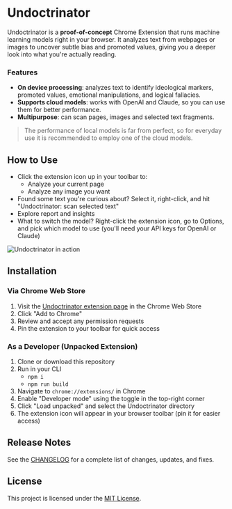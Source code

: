 # Undoctrinator

Undoctrinator is a **proof-of-concept** Chrome Extension that runs machine learning models right in your browser. It analyzes text from webpages or images to uncover subtle bias and promoted values, giving you a deeper look into what you're actually reading.

### Features

- **On device processing**: analyzes text to identify ideological markers, promoted values, emotional manipulations, and logical fallacies.
- **Supports cloud models**: works with OpenAI and Claude, so you can use them for better performance.
- **Multipurpose**: can scan pages, images and selected text fragments.

> The performance of local models is far from perfect, so for everyday use it is recommended to employ one of the cloud models.

## How to Use

- Click the extension icon up in your toolbar to:
  - Analyze your current page
  - Analyze any image you want
- Found some text you're curious about? Select it, right-click, and hit "Undoctrinator: scan selected text"
- Explore report and insights
- What to switch the model? Right-click the extension icon, go to Options, and pick which model to use (you'll need your API keys for OpenAI or Claude)

![Undoctrinator in action](./demo.gif)

## Installation

### Via Chrome Web Store

1. Visit the [Undoctrinator extension page](https://chromewebstore.google.com/detail/pkkgcjjkfhfofepfalighcoangefjcob?utm_source=item-share-cb) in the Chrome Web Store
2. Click "Add to Chrome"
3. Review and accept any permission requests
4. Pin the extension to your toolbar for quick access

### As a Developer (Unpacked Extension)

1. Clone or download this repository
2. Run in your CLI
   - `npm i`
   - `npm run build`
3. Navigate to `chrome://extensions/` in Chrome
4. Enable "Developer mode" using the toggle in the top-right corner
5. Click "Load unpacked" and select the Undoctrinator directory
6. The extension icon will appear in your browser toolbar (pin it for easier access)

## Release Notes

See the [CHANGELOG](./CHANGELOG.md) for a complete list of changes, updates, and fixes.

## License

This project is licensed under the [MIT License](./LICENSE).
